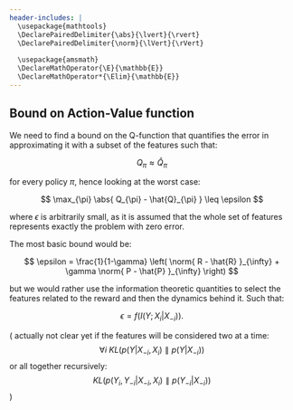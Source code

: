 ```yaml
---
header-includes: |
  \usepackage{mathtools}
  \DeclarePairedDelimiter{\abs}{\lvert}{\rvert}
  \DeclarePairedDelimiter{\norm}{\lVert}{\rVert}
  
  \usepackage{amsmath}
  \DeclareMathOperator{\E}{\mathbb{E}}
  \DeclareMathOperator*{\Elim}{\mathbb{E}}
---
```



## Bound on Action-Value function

We need to find a bound on the Q-function that quantifies the error in approximating it with a subset of the features such that:

$$ Q_{\pi} \approx \hat{Q}_{\pi} $$

for every policy $\pi$, hence looking at the worst case:

$$ \max_{\pi} \abs{ Q_{\pi} - \hat{Q}_{\pi} } \leq \epsilon $$

where $\epsilon$ is arbitrarily small, as it is assumed that the whole set of features represents exactly the problem with zero error.

The most basic bound would be:

$$ \epsilon = \frac{1}{1-\gamma} \left( \norm{ R - \hat{R} }_{\infty} + \gamma \norm{ P - \hat{P} }_{\infty} \right) $$ 

but we would rather use the information theoretic quantities to select the features related to the reward and then the dynamics behind it. Such that:

$$ \epsilon = f(I(Y;X_i | X_{-i})) .$$ 

(
actually not clear yet if the features will be considered two at a time:
$$ \forall i \ KL(p(Y|X_{-i},X_i) \parallel p(Y|X_{-i})) $$
or all together recursively:
$$ KL(p(Y_i,Y_{-i}|X_{-i},X_i) \parallel p(Y_{-i}|X_{-i})) $$
)

